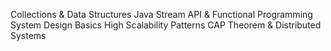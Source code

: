 Collections & Data Structures
Java Stream API & Functional Programming
System Design Basics
High Scalability Patterns
CAP Theorem & Distributed Systems
